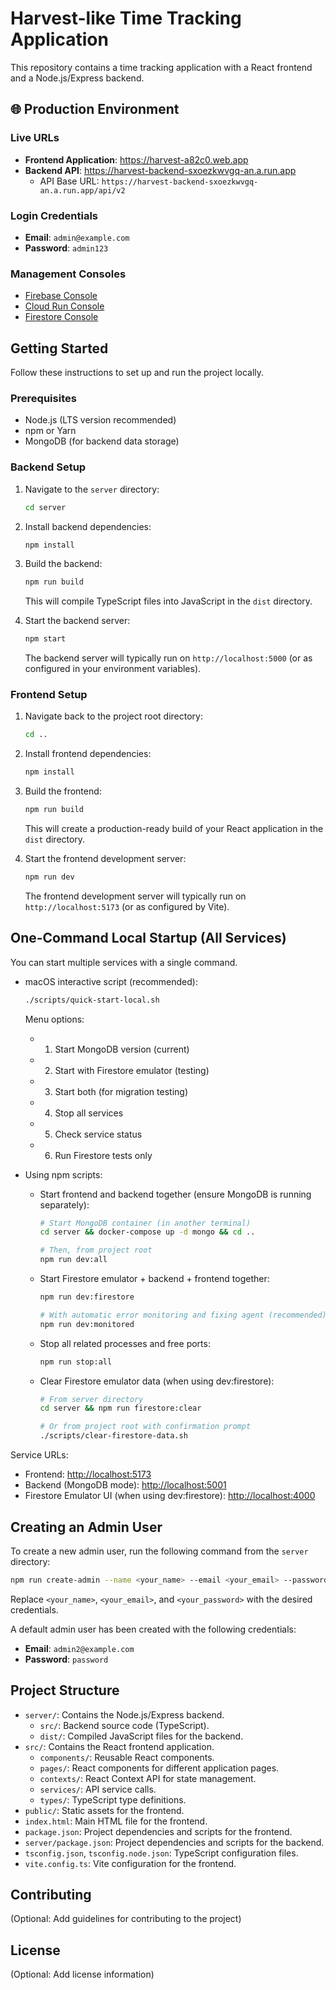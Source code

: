 # Harvest-like Time Tracking Application

This repository contains a time tracking application with a React frontend and a Node.js/Express backend.

## 🌐 Production Environment

### Live URLs
- **Frontend Application**: https://harvest-a82c0.web.app
- **Backend API**: https://harvest-backend-sxoezkwvgq-an.a.run.app
  - API Base URL: `https://harvest-backend-sxoezkwvgq-an.a.run.app/api/v2`

### Login Credentials
- **Email**: `admin@example.com`
- **Password**: `admin123`

### Management Consoles
- [Firebase Console](https://console.firebase.google.com/project/harvest-a82c0)
- [Cloud Run Console](https://console.cloud.google.com/run/detail/asia-northeast1/harvest-backend/metrics?project=harvest-a82c0)
- [Firestore Console](https://console.firebase.google.com/project/harvest-a82c0/firestore)

## Getting Started

Follow these instructions to set up and run the project locally.

### Prerequisites

* Node.js (LTS version recommended)
* npm or Yarn
* MongoDB (for backend data storage)

### Backend Setup

1. Navigate to the `server` directory:

    ```bash
    cd server
    ```

2. Install backend dependencies:

    ```bash
    npm install
    ```

3. Build the backend:

    ```bash
    npm run build
    ```

    This will compile TypeScript files into JavaScript in the `dist` directory.
4. Start the backend server:

    ```bash
    npm start
    ```

    The backend server will typically run on `http://localhost:5000` (or as configured in your environment variables).

### Frontend Setup

1. Navigate back to the project root directory:

    ```bash
    cd ..
    ```

2. Install frontend dependencies:

    ```bash
    npm install
    ```

3. Build the frontend:

    ```bash
    npm run build
    ```

    This will create a production-ready build of your React application in the `dist` directory.
4. Start the frontend development server:

    ```bash
    npm run dev
    ```

    The frontend development server will typically run on `http://localhost:5173` (or as configured by Vite).

## One-Command Local Startup (All Services)

You can start multiple services with a single command.

* macOS interactive script (recommended):

  ```bash
  ./scripts/quick-start-local.sh
  ```

  Menu options:
  * 1) Start MongoDB version (current)
  * 2) Start with Firestore emulator (testing)
  * 3) Start both (for migration testing)
  * 4) Stop all services
  * 5) Check service status
  * 6) Run Firestore tests only

* Using npm scripts:

  * Start frontend and backend together (ensure MongoDB is running separately):

    ```bash
    # Start MongoDB container (in another terminal)
    cd server && docker-compose up -d mongo && cd ..

    # Then, from project root
    npm run dev:all
    ```

  * Start Firestore emulator + backend + frontend together:

    ```bash
    npm run dev:firestore
    
    # With automatic error monitoring and fixing agent (recommended)
    npm run dev:monitored
    ```

  * Stop all related processes and free ports:

    ```bash
    npm run stop:all
    ```

  * Clear Firestore emulator data (when using dev:firestore):

    ```bash
    # From server directory
    cd server && npm run firestore:clear
    
    # Or from project root with confirmation prompt
    ./scripts/clear-firestore-data.sh
    ```

Service URLs:
* Frontend: <http://localhost:5173>
* Backend (MongoDB mode): <http://localhost:5001>
* Firestore Emulator UI (when using dev:firestore): <http://localhost:4000>

## Creating an Admin User

To create a new admin user, run the following command from the `server` directory:

```bash
npm run create-admin --name <your_name> --email <your_email> --password <your_password>
```

Replace `<your_name>`, `<your_email>`, and `<your_password>` with the desired credentials.

A default admin user has been created with the following credentials:
* **Email**: `admin2@example.com`
* **Password**: `password`

## Project Structure

* `server/`: Contains the Node.js/Express backend.
  * `src/`: Backend source code (TypeScript).
  * `dist/`: Compiled JavaScript files for the backend.
* `src/`: Contains the React frontend application.
  * `components/`: Reusable React components.
  * `pages/`: React components for different application pages.
  * `contexts/`: React Context API for state management.
  * `services/`: API service calls.
  * `types/`: TypeScript type definitions.
* `public/`: Static assets for the frontend.
* `index.html`: Main HTML file for the frontend.
* `package.json`: Project dependencies and scripts for the frontend.
* `server/package.json`: Project dependencies and scripts for the backend.
* `tsconfig.json`, `tsconfig.node.json`: TypeScript configuration files.
* `vite.config.ts`: Vite configuration for the frontend.

## Contributing

(Optional: Add guidelines for contributing to the project)

## License

(Optional: Add license information)
